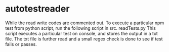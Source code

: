 # autotestreader
While the read write codes are commented out. 
To execute a particular npm test from python script, run the following script in src.
readTests.py
This script  executes a particular test on console, and stores the output in a txt file. The txt file is further read and a small regex check is done to see if test fails or passes.
